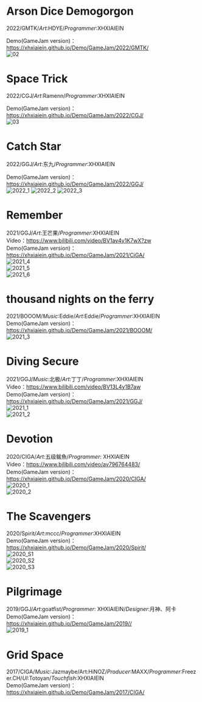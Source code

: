 
# Arson Dice Demogorgon
2022/GMTK/_Art_:HDYE/_Programmer_:XHXIAIEIN  

Demo(GameJam version)：https://xhxiaiein.github.io/Demo/GameJam/2022/GMTK/  
![02](https://user-images.githubusercontent.com/45864744/182051800-90807804-e802-4cd1-9e03-f8f6ea693d3b.png)


# Space Trick
2022/CGJ/_Art_:Ramenn/_Programmer_:XHXIAIEIN  

Demo(GameJam version)：https://xhxiaiein.github.io/Demo/GameJam/2022/CGJ/  
![03](https://user-images.githubusercontent.com/45864744/175943391-16c951f8-1e54-49f3-b674-f8810c6a9683.png)


# Catch Star  
2022/GGJ/_Art_:东九/_Programmer_:XHXIAIEIN  

Demo(GameJam version)：https://xhxiaiein.github.io/Demo/GameJam/2022/GGJ/  
![2022_1](https://user-images.githubusercontent.com/45864744/151072849-546987d3-31c1-40e2-8ec2-cdd676b41740.png)
![2022_2](https://user-images.githubusercontent.com/45864744/151072883-d270b3d1-3503-4414-8898-24d989326a76.png)
![2022_3](https://user-images.githubusercontent.com/45864744/151072964-e0b07ea3-14a4-46f6-bf34-8c541accce83.png)


  
# Remember  
2021/GGJ/_Art_:王芒果/_Programmer_:XHXIAIEIN  
Video：https://www.bilibili.com/video/BV1ay4y1K7wX?zw  
Demo(GameJam version)：https://xhxiaiein.github.io/Demo/GameJam/2021/CiGA/  
![2021_4](https://user-images.githubusercontent.com/45864744/142605347-00ed17a7-1408-4930-9564-37add0e44c3d.png)  
![2021_5](https://user-images.githubusercontent.com/45864744/142605368-97c8b64b-3225-4411-a64a-64ef485313c6.png)  
![2021_6](https://user-images.githubusercontent.com/45864744/142606816-09a50da0-2062-4114-8b46-6d465baabc78.png)  
  
  
# thousand nights on the ferry  
2021/BOOOM/_Music_:Eddie/_Art_:Eddie/_Programmer_:XHXIAIEIN  
Demo(GameJam version)：https://xhxiaiein.github.io/Demo/GameJam/2021/BOOOM/  
![2021_3](https://user-images.githubusercontent.com/45864744/130553697-9b0c8506-4761-4a82-9a74-38edd51e8d80.jpg)

  
# Diving Secure
2021/GGJ/_Music_:北极/_Art_:丁丁/_Programmer_:XHXIAIEIN  
Video：https://www.bilibili.com/video/BV13L4y1B7aw  
Demo(GameJam version)：https://xhxiaiein.github.io/Demo/GameJam/2021/GGJ/  
![2021_1](https://user-images.githubusercontent.com/45864744/120891320-86fc0c00-c63a-11eb-9052-6b5317a5d338.png)  
![2021_2](https://user-images.githubusercontent.com/45864744/120891321-882d3900-c63a-11eb-885e-b17e54586811.png)  
  
  
# Devotion  
2020/CIGA/_Art_:五级鲅魚/_Programmer_: XHXIAIEIN  
Video：https://www.bilibili.com/video/av796764483/  
Demo(GameJam version)：https://xhxiaiein.github.io/Demo/GameJam/2020/CIGA/  
![2020_1](https://user-images.githubusercontent.com/45864744/120891298-62079900-c63a-11eb-872b-03ad7e04a733.jpg)  
![2020_2](https://user-images.githubusercontent.com/45864744/120893867-f3313c80-c647-11eb-9243-cbfdeca9da1a.jpg)  
  
  
# The Scavengers  
2020/Spirit/_Art_:mccc/_Programmer_:XHXIAIEIN  
Demo(GameJam version)：https://xhxiaiein.github.io/Demo/GameJam/2020/Spirit/  
![2020_S1](https://user-images.githubusercontent.com/45864744/120891253-2bca1980-c63a-11eb-9aea-0ce70ecbda80.png)  
![2020_S2](https://user-images.githubusercontent.com/45864744/120891283-4ac8ab80-c63a-11eb-99ff-29bf1b419132.png)  
![2020_S3](https://user-images.githubusercontent.com/45864744/120891285-4ef4c900-c63a-11eb-9e23-3e8da0832609.png)  
  
  
# Pilgrimage  
2019/GGJ/_Art_:goatfist/_Programmer_: XHXIAIEIN/_Designer_:月神、阿卡    
Demo(GameJam version)：https://xhxiaiein.github.io/Demo/GameJam/2019//  
![2019_1](https://user-images.githubusercontent.com/45864744/124362337-d1d36880-dc66-11eb-82c7-a161c9c0fd35.png)  
  
  
# Grid Space  
2017/CIGA/_Music_:Jazmaybe/Art:HiNOZ/_Producer_:MAXX/_Programmer_:Freezer.CH\/_UI_:Totoyan/_Touchfish_:XHXIAIEIN  
Demo(GameJam version)：https://xhxiaiein.github.io/Demo/GameJam/2017/CIGA/  
  
  
